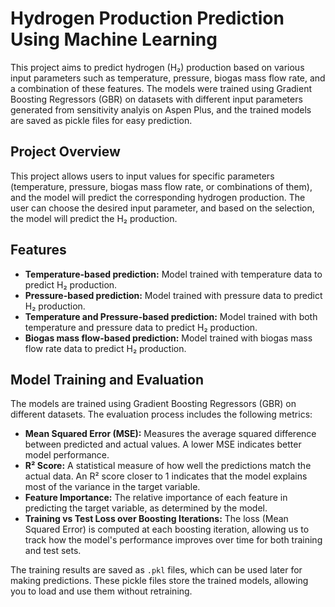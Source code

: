 # Hydrogen Production Prediction Using Machine Learning

This project aims to predict hydrogen (H₂) production based on various input parameters such as temperature, pressure, biogas mass flow rate, and a combination of these features. The models were trained using Gradient Boosting Regressors (GBR) on datasets with different input parameters generated from sensitivity analyis on Aspen Plus, and the trained models are saved as pickle files for easy prediction.

## Project Overview

This project allows users to input values for specific parameters (temperature, pressure, biogas mass flow rate, or combinations of them), and the model will predict the corresponding hydrogen production. The user can choose the desired input parameter, and based on the selection, the model will predict the H₂ production.

## Features

- **Temperature-based prediction:** Model trained with temperature data to predict H₂ production.
- **Pressure-based prediction:** Model trained with pressure data to predict H₂ production.
- **Temperature and Pressure-based prediction:** Model trained with both temperature and pressure data to predict H₂ production.
- **Biogas mass flow-based prediction:** Model trained with biogas mass flow rate data to predict H₂ production.

## Model Training and Evaluation

The models are trained using Gradient Boosting Regressors (GBR) on different datasets. The evaluation process includes the following metrics:

- **Mean Squared Error (MSE):** Measures the average squared difference between predicted and actual values. A lower MSE indicates better model performance.
- **R² Score:** A statistical measure of how well the predictions match the actual data. An R² score closer to 1 indicates that the model explains most of the variance in the target variable.
- **Feature Importance:** The relative importance of each feature in predicting the target variable, as determined by the model.
- **Training vs Test Loss over Boosting Iterations:** The loss (Mean Squared Error) is computed at each boosting iteration, allowing us to track how the model's performance improves over time for both training and test sets.

The training results are saved as `.pkl` files, which can be used later for making predictions. These pickle files store the trained models, allowing you to load and use them without retraining.
